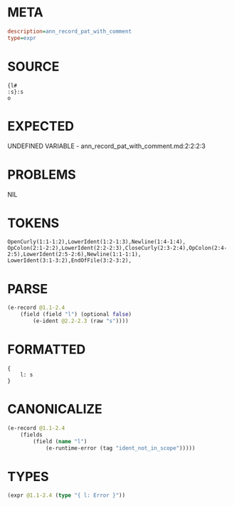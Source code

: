 # META
~~~ini
description=ann_record_pat_with_comment
type=expr
~~~
# SOURCE
~~~roc
{l#
:s}:s
o
~~~
# EXPECTED
UNDEFINED VARIABLE - ann_record_pat_with_comment.md:2:2:2:3
# PROBLEMS
NIL
# TOKENS
~~~zig
OpenCurly(1:1-1:2),LowerIdent(1:2-1:3),Newline(1:4-1:4),
OpColon(2:1-2:2),LowerIdent(2:2-2:3),CloseCurly(2:3-2:4),OpColon(2:4-2:5),LowerIdent(2:5-2:6),Newline(1:1-1:1),
LowerIdent(3:1-3:2),EndOfFile(3:2-3:2),
~~~
# PARSE
~~~clojure
(e-record @1.1-2.4
	(field (field "l") (optional false)
		(e-ident @2.2-2.3 (raw "s"))))
~~~
# FORMATTED
~~~roc
{
	l: s
}
~~~
# CANONICALIZE
~~~clojure
(e-record @1.1-2.4
	(fields
		(field (name "l")
			(e-runtime-error (tag "ident_not_in_scope")))))
~~~
# TYPES
~~~clojure
(expr @1.1-2.4 (type "{ l: Error }"))
~~~
